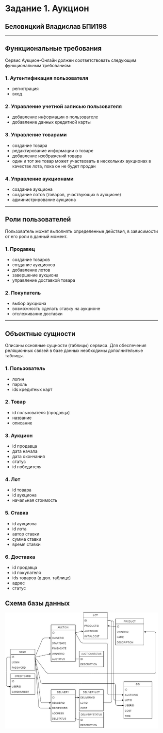 # Задание 1. Аукцион
## Беловицкий Владислав БПИ198

---
## Функциональные требования
Сервис Аукцион-Онлайн должен соответствовать следующим функциональным требованиям:
### 1. Аутентификация пользователя
- регистрация
- вход
### 2. Управление учетной записью пользователя
- добавление информации о пользователе
- добавление данных кредитной карты
### 3. Управление товарами
- создание товара
- редактирование информации о товаре
- добавление изображений товара
- один и тот же товар может участвовать в нескольких аукционах в качестве лота, пока он не будет продан
### 4. Управление аукционами
- создание аукциона
- создание лотов (товаров, участвующих в аукционе)
- администрирование аукциона

----
## Роли пользователей
Пользователь может выполнять определенные действия, в зависимости от его роли в данный момент.
### 1. Продавец
- создание товаров
- создание аукционов
- добавление лотов
- завершение аукциона
- управление доставкой товара
### 2. Покупатель
- выбор аукциона
- возможность сделать ставку на аукционе
- отслеживание доставки

---
## Объектные сущности
Описаны основные сущности (таблицы) сервиса. Для обеспечения реляционных связей в базе данных необходимы дополнительные таблицы.
### 1. Пользователь
- логин
- пароль
- ids кредитных карт
### 2. Товар
- id пользователя (продавца)
- название
- описание
### 3. Аукцион
- id продавца
- дата начала
- дата окончания
- статус
- id победителя
### 4. Лот
- id товара
- id аукциона
- начальная стоимость
### 5. Ставка
- id аукциона 
- id лота
- автор ставки
- сумма ставки
- время ставки
### 6. Доставка
- id продавца
- id покупателя
- ids товаров (в доп. таблице)
- адрес
- статус

## Схема базы данных
![](Auction-db-scheme.jpg)






